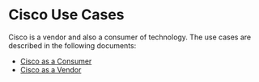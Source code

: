 # Cisco Use Cases

Cisco is a vendor and also a consumer of technology. The use cases are described in the following documents:
- [Cisco as a Consumer](https://github.com/oasis-tcs/openeox/tree/main/value-scenarios/contributor-scenarios/cisco_as_a_consumer.md)
- [Cisco as a Vendor](https://github.com/oasis-tcs/openeox/tree/main/value-scenarios/contributor-scenarios/cisco_as_a_vendor.md)
